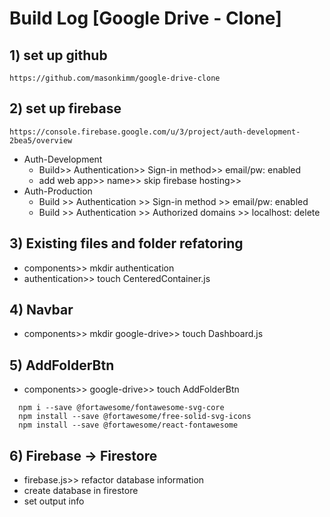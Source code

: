 # Build Log [Google Drive - Clone]

## 1) set up github

```
https://github.com/masonkimm/google-drive-clone
```

## 2) set up firebase

```
https://console.firebase.google.com/u/3/project/auth-development-2bea5/overview
```

- Auth-Development
  - Build>> Authentication>> Sign-in method>> email/pw: enabled
  - add web app>> name>> skip firebase hosting>>
- Auth-Production
  - Build >> Authentication >> Sign-in method >> email/pw: enabled
  - Build >> Authentication >> Authorized domains >> localhost: delete

## 3) Existing files and folder refatoring

- components>> mkdir authentication
- authentication>> touch CenteredContainer.js

## 4) Navbar

- components>> mkdir google-drive>> touch Dashboard.js

## 5) AddFolderBtn

- components>> google-drive>> touch AddFolderBtn

```
  npm i --save @fortawesome/fontawesome-svg-core
  npm install --save @fortawesome/free-solid-svg-icons
  npm install --save @fortawesome/react-fontawesome
```

## 6) Firebase -> Firestore

- firebase.js>> refactor database information
- create database in firestore
- set output info
